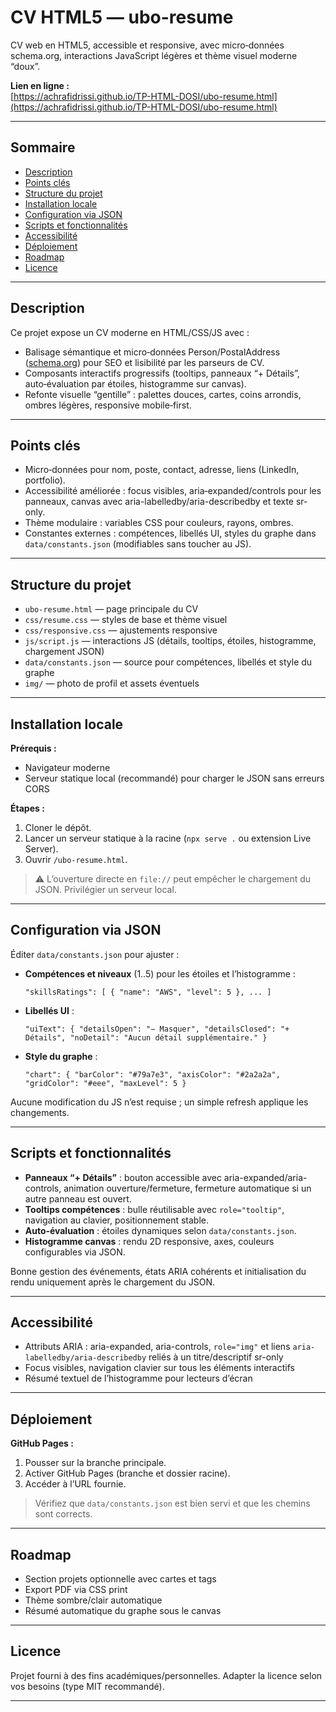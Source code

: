 # CV HTML5 — ubo-resume

CV web en HTML5, accessible et responsive, avec micro‑données schema.org, interactions JavaScript légères et thème visuel moderne “doux”.

**Lien en ligne :**  
[https://achrafidrissi.github.io/TP-HTML-DOSI/ubo-resume.html](https://achrafidrissi.github.io/TP-HTML-DOSI/ubo-resume.html)

---

## Sommaire
- [Description](#description)
- [Points clés](#points-clés)
- [Structure du projet](#structure-du-projet)
- [Installation locale](#installation-locale)
- [Configuration via JSON](#configuration-via-json)
- [Scripts et fonctionnalités](#scripts-et-fonctionnalités)
- [Accessibilité](#accessibilité)
- [Déploiement](#déploiement)
- [Roadmap](#roadmap)
- [Licence](#licence)

---

## Description

Ce projet expose un CV moderne en HTML/CSS/JS avec :
- Balisage sémantique et micro‑données Person/PostalAddress ([schema.org](http://schema.org)) pour SEO et lisibilité par les parseurs de CV.
- Composants interactifs progressifs (tooltips, panneaux “+ Détails”, auto‑évaluation par étoiles, histogramme sur canvas).
- Refonte visuelle “gentille” : palettes douces, cartes, coins arrondis, ombres légères, responsive mobile‑first.

---

## Points clés

- Micro‑données pour nom, poste, contact, adresse, liens (LinkedIn, portfolio).
- Accessibilité améliorée : focus visibles, aria‑expanded/controls pour les panneaux, canvas avec aria-labelledby/aria-describedby et texte sr-only.
- Thème modulaire : variables CSS pour couleurs, rayons, ombres.
- Constantes externes : compétences, libellés UI, styles du graphe dans `data/constants.json` (modifiables sans toucher au JS).

---

## Structure du projet

- `ubo-resume.html` — page principale du CV
- `css/resume.css` — styles de base et thème visuel
- `css/responsive.css` — ajustements responsive
- `js/script.js` — interactions JS (détails, tooltips, étoiles, histogramme, chargement JSON)
- `data/constants.json` — source pour compétences, libellés et style du graphe
- `img/` — photo de profil et assets éventuels

---

## Installation locale

**Prérequis :**
- Navigateur moderne
- Serveur statique local (recommandé) pour charger le JSON sans erreurs CORS

**Étapes :**
1. Cloner le dépôt.
2. Lancer un serveur statique à la racine (`npx serve .` ou extension Live Server).
3. Ouvrir `/ubo-resume.html`.

> ⚠️ L’ouverture directe en `file://` peut empêcher le chargement du JSON. Privilégier un serveur local.

---

## Configuration via JSON

Éditer `data/constants.json` pour ajuster :
- **Compétences et niveaux** (1..5) pour les étoiles et l’histogramme :
    ```
    "skillsRatings": [ { "name": "AWS", "level": 5 }, ... ]
    ```
- **Libellés UI** :
    ```
    "uiText": { "detailsOpen": "− Masquer", "detailsClosed": "+ Détails", "noDetail": "Aucun détail supplémentaire." }
    ```
- **Style du graphe** :
    ```
    "chart": { "barColor": "#79a7e3", "axisColor": "#2a2a2a", "gridColor": "#eee", "maxLevel": 5 }
    ```

Aucune modification du JS n’est requise ; un simple refresh applique les changements.

---

## Scripts et fonctionnalités

- **Panneaux “+ Détails”** : bouton accessible avec aria-expanded/aria-controls, animation ouverture/fermeture, fermeture automatique si un autre panneau est ouvert.
- **Tooltips compétences** : bulle réutilisable avec `role="tooltip"`, navigation au clavier, positionnement stable.
- **Auto‑évaluation** : étoiles dynamiques selon `data/constants.json`.
- **Histogramme canvas** : rendu 2D responsive, axes, couleurs configurables via JSON.

Bonne gestion des événements, états ARIA cohérents et initialisation du rendu uniquement après le chargement du JSON.

---

## Accessibilité

- Attributs ARIA : aria-expanded, aria-controls, `role="img"` et liens `aria-labelledby/aria-describedby` reliés à un titre/descriptif sr-only
- Focus visibles, navigation clavier sur tous les éléments interactifs
- Résumé textuel de l’histogramme pour lecteurs d’écran

---

## Déploiement

**GitHub Pages :**
1. Pousser sur la branche principale.
2. Activer GitHub Pages (branche et dossier racine).
3. Accéder à l’URL fournie.

> Vérifiez que `data/constants.json` est bien servi et que les chemins sont corrects.

---

## Roadmap

- Section projets optionnelle avec cartes et tags
- Export PDF via CSS print
- Thème sombre/clair automatique
- Résumé automatique du graphe sous le canvas

---

## Licence

Projet fourni à des fins académiques/personnelles. Adapter la licence selon vos besoins (type MIT recommandé).

---
